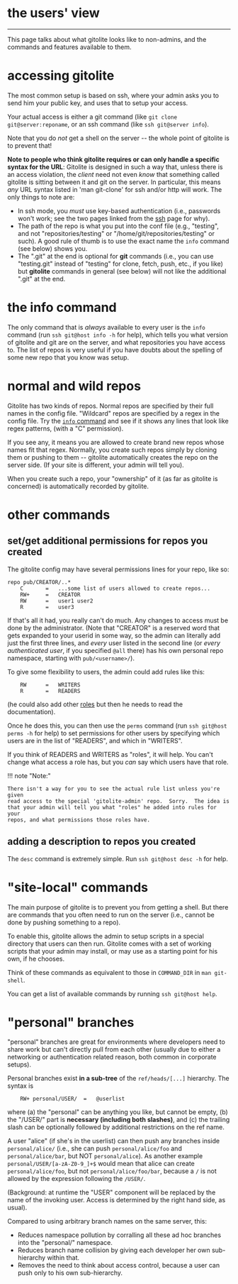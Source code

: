 # the users' view

----

This page talks about what gitolite looks like to non-admins, and the commands
and features available to them.

# accessing gitolite

The most common setup is based on ssh, where your admin asks you to send him
your public key, and uses that to setup your access.

Your actual access is either a git command (like `git clone git@server:reponame`,
or an ssh command (like `ssh git@server info`).

Note that you do *not* get a shell on the server -- the whole point of
gitolite is to prevent that!

**Note to people who think gitolite requires or can only handle a specific
syntax for the URL**: Gitolite is designed in such a way that, unless there is
an access violation, the *client* need not even *know* that something called
gitolite is sitting between it and git on the server.  In particular, this
means *any* URL syntax listed in 'man git-clone' for ssh and/or http will
work.  The only things to note are:

  * In ssh mode, you *must* use key-based authentication (i.e., passwords
    won't work; see the two pages linked from the [ssh](ssh) page for why).
  * The path of the repo is what you put into the conf file (e.g., "testing",
    and not "repositories/testing" or "/home/git/repositories/testing" or
    such).  A good rule of thumb is to use the exact name the `info` command
    (see below) shows you.
  * The ".git" at the end is optional for **git** commands (i.e., you can use
    "testing.git" instead of "testing" for clone, fetch, push, etc., if you
    like) but **gitolite** commands in general (see below) will not like the
    additional ".git" at the end.

# the info command

The only command that is *always* available to every user is the `info`
command (run `ssh git@host info -h` for help), which tells you what version of
gitolite and git are on the server, and what repositories you have access to.
The list of repos is very useful if you have doubts about the spelling of some
new repo that you know was setup.

# normal and wild repos

Gitolite has two kinds of repos.  Normal repos are specified by their full
names in the config file.  "Wildcard" repos are specified by a regex in the
config file.  Try the [`info` command][info] and see if it shows any lines
that look like regex patterns, (with a "C" permission).

[info]: user#the-info-command

If you see any, it means you are allowed to create brand new repos whose names
fit that regex.  Normally, you create such repos simply by cloning them or
pushing to them -- gitolite automatically creates the repo on the server side.
(If your site is different, your admin will tell you).

When you create such a repo, your "ownership" of it (as far as gitolite is
concerned) is automatically recorded by gitolite.

# other commands

## set/get additional permissions for repos you created

The gitolite config may have several permissions lines for your repo, like so:

```gitolite
repo pub/CREATOR/..*
    C       =   ...some list of users allowed to create repos...
    RW+     =   CREATOR
    RW      =   user1 user2
    R       =   user3
```

If that's all it had, you really can't do much.  Any changes to access must be
done by the administrator.  (Note that "CREATOR" is a reserved word that gets
expanded to your userid in some way, so the admin can literally add just the
first three lines, and *every* user listed in the second line (or *every
authenticated user*, if you specified `@all` there) has his own personal repo
namespace, starting with `pub/<username>/`).

To give some flexibility to users, the admin could add rules like this:

```gitolite
    RW      =   WRITERS
    R       =   READERS
```

<span class="gray">(he could also add other [roles](wild#roles) but then he
needs to read the documentation).</span>

Once he does this, you can then use the `perms` command (run `ssh git@host perms -h`
for help) to set permissions for other users by specifying which
users are in the list of "READERS", and which in "WRITERS".

If you think of READERS and WRITERS as "roles", it will help.  You can't
change what access a role has, but you *can* say which users have that role.

!!! note "Note:"

    There isn't a way for you to see the actual rule list unless you're given
    read access to the special 'gitolite-admin' repo.  Sorry.  The idea is
    that your admin will tell you what "roles" he added into rules for your
    repos, and what permissions those roles have.

## adding a description to repos you created

The `desc` command is extremely simple.  Run `ssh git@host desc -h` for help.

# "site-local" commands

The main purpose of gitolite is to prevent you from getting a shell.  But
there are commands that you often need to run on the server (i.e., cannot be
done by pushing something to a repo).

To enable this, gitolite allows the admin to setup scripts in a special
directory that users can then run.  Gitolite comes with a set of working
scripts that your admin may install, or may use as a starting point for his
own, if he chooses.

Think of these commands as equivalent to those in `COMMAND_DIR` in `man git-shell`.

You can get a list of available commands by running `ssh git@host help`.

# "personal" branches

"personal" branches are great for environments where developers need to share
work but can't directly pull from each other (usually due to either a
networking or authentication related reason, both common in corporate setups).

Personal branches exist **in a sub-tree** of the `ref/heads/[...]` hierarchy.
The syntax is

```gitolite
    RW+ personal/USER/  =   @userlist
```

where (a) the "personal" can be anything you like, but cannot be empty, (b) the
"/USER/" part is **necessary (including both slashes)**, and (c) the trailing
slash can be optionally followed by additional restrictions on the ref name.

A user "alice" (if she's in the userlist) can then push any branches inside
`personal/alice/` (i.e., she can push `personal/alice/foo` and
`personal/alice/bar`, but NOT `personal/alice`).  As another example
`personal/USER/[a-zA-Z0-9_]+$` would mean that alice can create
`personal/alice/foo`, but not `personal/alice/foo/bar`, because a `/` is not
allowed by the expression following the `/USER/`.

(Background: at runtime the "USER" component will be replaced by the name of
the invoking user.  Access is determined by the right hand side, as usual).

Compared to using arbitrary branch names on the same server, this:

  * Reduces namespace pollution by corralling all these ad hoc branches into
    the "personal/" namespace.
  * Reduces branch name collision by giving each developer her own
    sub-hierarchy within that.
  * Removes the need to think about access control, because a user can push
    only to his own sub-hierarchy.

